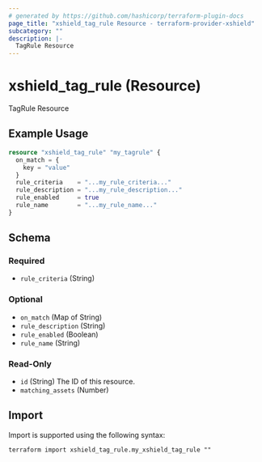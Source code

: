 ```yaml
---
# generated by https://github.com/hashicorp/terraform-plugin-docs
page_title: "xshield_tag_rule Resource - terraform-provider-xshield"
subcategory: ""
description: |-
  TagRule Resource
---
```


# xshield_tag_rule (Resource)

TagRule Resource

## Example Usage

```terraform
resource "xshield_tag_rule" "my_tagrule" {
  on_match = {
    key = "value"
  }
  rule_criteria    = "...my_rule_criteria..."
  rule_description = "...my_rule_description..."
  rule_enabled     = true
  rule_name        = "...my_rule_name..."
}
```

<!-- schema generated by tfplugindocs -->
## Schema

### Required

- `rule_criteria` (String)

### Optional

- `on_match` (Map of String)
- `rule_description` (String)
- `rule_enabled` (Boolean)
- `rule_name` (String)

### Read-Only

- `id` (String) The ID of this resource.
- `matching_assets` (Number)

## Import

Import is supported using the following syntax:

```shell
terraform import xshield_tag_rule.my_xshield_tag_rule ""
```
